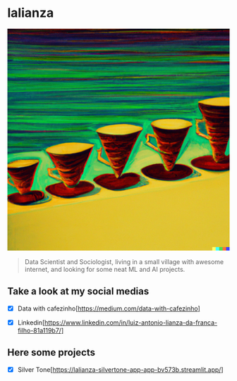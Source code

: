 # lalianza

<img src="coadores.png">

> Data Scientist and Sociologist, living in a small village with awesome internet, and looking for some neat ML and AI projects. 

## Take a look at my social medias
- [x] Data with cafezinho[https://medium.com/data-with-cafezinho]
- [x] Linkedin[https://www.linkedin.com/in/luiz-antonio-lianza-da-franca-filho-81a119b7/]


## Here some projects
- [x] Silver Tone[https://lalianza-silvertone-app-app-bv573b.streamlit.app/]
